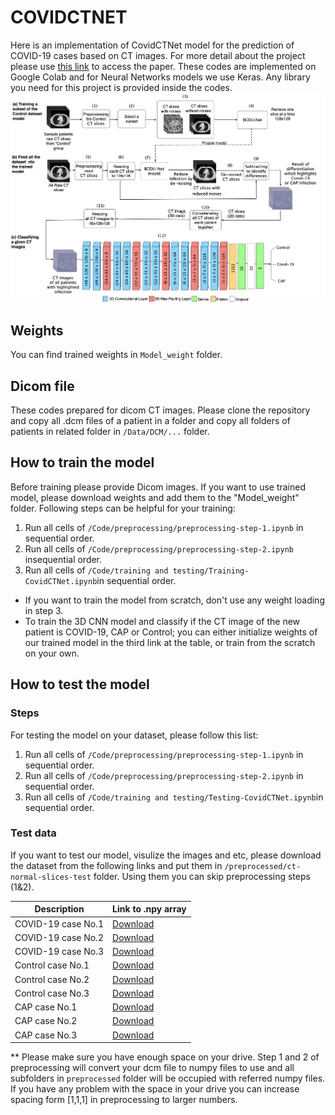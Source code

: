 # COVIDCTNET

Here is an implementation of CovidCTNet model for the prediction of COVID-19 cases based on CT images. 
For more detail about the project please use [this link](https://arxiv.org/abs/2009.05096) to access the paper.
These codes are implemented on Google Colab and for Neural Networks models we use Keras. Any library you need for this
project is provided inside the codes.
![Pipeline](/images/image_2020-04-26_14-48-21.png)

## Weights
You can find trained weights in `Model_weight` folder.

## Dicom file

These codes prepared for dicom CT images. Please clone the repository and copy all .dcm files of a patient in a folder and copy all folders of patients
in related folder in `/Data/DCM/...` folder.



## How to train the model
Before training please provide Dicom images. If you want to use trained model, please download weights and add them to the "Model_weight" folder.
Following steps can be helpful for your training:
1.  Run all cells of `/Code/preprocessing/preprocessing-step-1.ipynb` in sequential order.
2.  Run all cells of `/Code/preprocessing/preprocessing-step-2.ipynb` insequential order.
3.  Run all cells of `/Code/training and testing/Training-CovidCTNet.ipynb`in sequential order.

* If you want to train the model from scratch, don't use any weight loading in step 3.
* To train the 3D CNN model and classify if the CT image of the new patient is COVID-19, CAP or Control; you can either initialize weights of our trained model in the third link at the table, or train from the scratch on your own.

## How to test the model
### Steps
For testing the model on your dataset, please follow this list:
1.  Run all cells of `/Code/preprocessing/preprocessing-step-1.ipynb` in sequential order.
2.  Run all cells of `/Code/preprocessing/preprocessing-step-2.ipynb` in sequential order.
3.  Run all cells of `/Code/training and testing/Testing-CovidCTNet.ipynb`in sequential order.

### Test data
If you want to test our model, visulize the images and etc, please download the dataset from the following links and put them in `/preprocessed/ct-normal-slices-test` folder. Using them you can skip preprocessing steps (1&2).

| Description | Link to .npy array |
| ------ | ------ |
| COVID-19 case No.1| [Download](https://drive.google.com/file/d/1-AP07TKRAqQbd9EnYJgU3FZykjgztNeW/view?usp=sharing) |
| COVID-19 case No.2| [Download](https://drive.google.com/file/d/1-HLUScpgGFi5lL-NJ4JI_OKgqwa8UsCl/view?usp=sharing) |
| COVID-19 case No.3| [Download](https://drive.google.com/file/d/1-KyXYh8Y-r6__fNECOTZV9drhTJuOwT-/view?usp=sharing) |
| Control case No.1| [Download](https://drive.google.com/file/d/10YTyUdOmIuIPq1W0OI1qB9cBr_uHJVMZ/view?usp=sharing) |
| Control case No.2| [Download](https://drive.google.com/file/d/10Zj_6F6tY86mtivNCGbUHQUP07x5-_EH/view?usp=sharing) |
| Control case No.3| [Download](https://drive.google.com/file/d/10ct3YQAyNWr0fLdFZp6QElaOFR4z1XgR/view?usp=sharing) |
| CAP case No.1| [Download](https://drive.google.com/file/d/11QBndF4aHwrJRZeC8HxmRk1hzODvBiOz/view?usp=sharing) |
| CAP case No.2| [Download](https://drive.google.com/file/d/11Twu7LyWmPbELhHRptm50Eq7lHbKEYKA/view?usp=sharing) |
| CAP case No.3| [Download](https://drive.google.com/file/d/11WYfgEFuWaIrWpjpEbzFvRntmmJ8zId5/view?usp=sharing) |


** Please make sure you have enough space on your drive. Step 1 and 2 of preprocessing will convert your dcm file to numpy files to use and
all subfolders in `preprocessed` folder will be occupied with referred numpy files. If you have any problem with the space in your drive you can increase spacing
form [1,1,1] in preprocessing to larger numbers.

